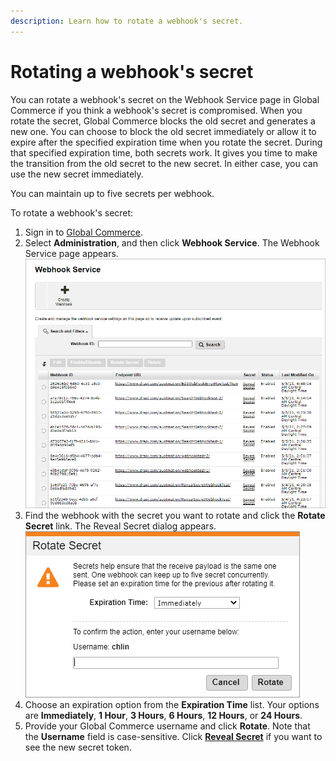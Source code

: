 ```yaml
---
description: Learn how to rotate a webhook's secret.
---
```


# Rotating a webhook's secret

You can rotate a webhook's secret on the Webhook Service page in Global Commerce if you think a webhook's secret is compromised. When you rotate the secret, Global Commerce blocks the old secret and generates a new one. You can choose to block the old secret immediately or allow it to expire after the specified expiration time when you rotate the secret. During that specified expiration time, both secrets work. It gives you time to make the transition from the old secret to the new secret. In either case, you can use the new secret immediately.

You can maintain up to five secrets per webhook.

To rotate a webhook's secret:

1. Sign in to [Global Commerce](https://gc.digitalriver.com/gc/ent/login.do).
2. Select **Administration**, and then click **Webhook Service**. The Webhook Service page appears. \
   <img src="../../.gitbook/assets/Webhook-Service.png" alt="" data-size="original">&#x20;
3. Find the webhook with the secret you want to rotate and click the **Rotate Secret** link. The Reveal Secret dialog appears. \
   <img src="../../.gitbook/assets/Rotate-Secret.png" alt="" data-size="original">&#x20;
4. Choose an expiration option from the **Expiration Time** list. Your options are **Immediately**, **1 Hour**, **3 Hours**, **6 Hours**, **12 Hours**, or **24 Hours**.
5. Provide your Global Commerce username and click **Rotate**. Note that the **Username** field is case-sensitive. Click [**Reveal Secret**](revealing-a-webhooks-secret.md) if you want to see the new secret token.
